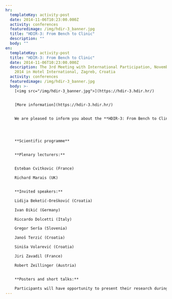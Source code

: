 ```yaml
---
hr:
  templateKey: activity-post
  date: 2014-11-06T10:23:00.000Z
  activity: conferences
  featuredimage: /img/hdir-3_banner.jpg
  title: "HDIR-3: From Bench to Clinic"
  description: ""
  body: ""
en:
  templateKey: activity-post
  title: "HDIR-3: From Bench to Clinic"
  date: 2014-11-06T10:23:00.000Z
  description: The 3rd Meeting with International Participation, November 6-7,
    2014 in Hotel International, Zagreb, Croatia
  activity: conferences
  featuredimage: /img/hdir-3_banner.jpg
  body: >-
    [<img src="/img/hdir-3_banner.jpg">](https://hdir-3.hdir.hr/)


    [More information](https://hdir-3.hdir.hr/)


    We are pleased to inform you about the **HDIR-3: From Bench to Clinic - The 3rd Meeting with International Participation**, which will be held on **November 6-7, 2014** in **[Hotel International](http://www.hotel-international.hr/), Zagreb, Croatia**.




    **Scientific programme**


    **Plenary lecturers:**


    Esteban Cvitkovic (France)

    Richard Marais (UK)


    **Invited speakers:**

    Lidija Beketić-Orešković (Croatia)

    Ivan Đikić (Germany)

    Riccardo Dolcetti (Italy)

    Gregor Serša (Slovenia)

    Janoš Terzić (Croatia)

    Siniša Volarević (Croatia)

    Jiri Zavadil (France)

    Robert Zeillinger (Austria)


    **Posters and short talks:**

    Participants will have opportunity to present their research during poster session. Eight abstracts will be selected for short talks.
---
```

